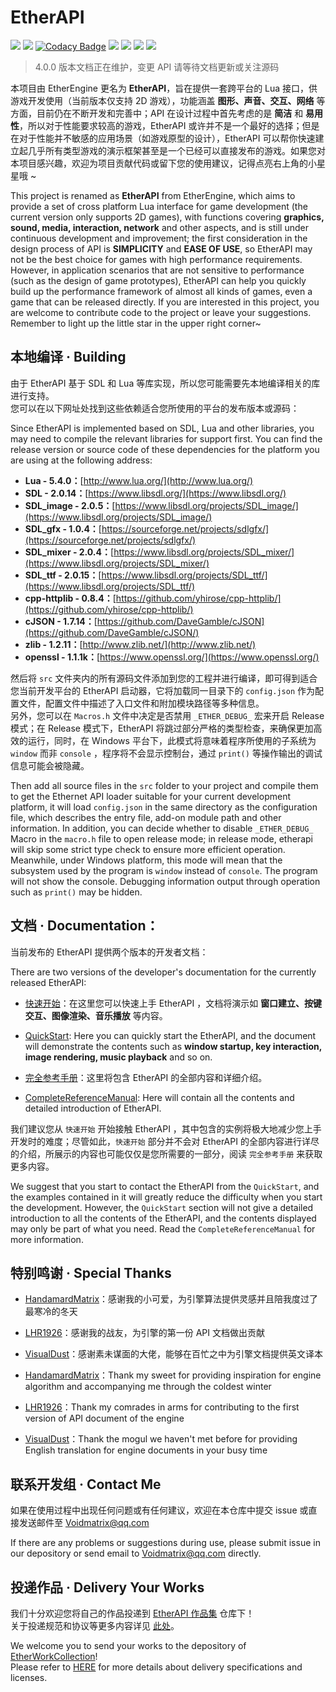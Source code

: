 # EtherAPI
[![](https://img.shields.io/github/stars/VoidmatrixHeathcliff/EtherEngine.svg?style=flat&labelColor=e49e61)](https://github.com/VoidmatrixHeathcliff/EtherEngine/stargazers)
[![](https://img.shields.io/github/forks/VoidmatrixHeathcliff/EtherEngine.svg?style=flat&labelColor=e49e61)](https://github.com/VoidmatrixHeathcliff/EtherEngine/network/members)
[![Codacy Badge](https://app.codacy.com/project/badge/Grade/b2761c92b96e4125a5dbc9d681c54cf4)](https://www.codacy.com/gh/VoidmatrixHeathcliff/EtherEngine/dashboard?utm_source=github.com&amp;utm_medium=referral&amp;utm_content=VoidmatrixHeathcliff/EtherEngine&amp;utm_campaign=Badge_Grade)
[![](https://img.shields.io/github/license/VoidmatrixHeathcliff/EtherEngine.svg?style=flat&label=license&message=notspecified&labelColor=3f48cc)](https://github.com/VoidmatrixHeathcliff/EtherEngine/blob/main/LICENSE)
[![](https://img.shields.io/github/contributors/VoidmatrixHeathcliff/EtherEngine)](https://github.com/VoidmatrixHeathcliff/EtherEngine/graphs/contributors)
![](https://img.shields.io/github/commit-activity/m/VoidmatrixHeathcliff/EtherEngine)
![](https://jwenjian-visitor-badge-5.glitch.me/badge?page_id=VoidmatrixHeathcliff.EtherEngine.readme)

> 4.0.0 版本文档正在维护，变更 API 请等待文档更新或关注源码

本项目由 EtherEngine 更名为 **EtherAPI**，旨在提供一套跨平台的 Lua 接口，供游戏开发使用（当前版本仅支持 2D 游戏），功能涵盖 **图形、声音、交互、网络** 等方面，目前仍在不断开发和完善中；API 在设计过程中首先考虑的是 **简洁** 和 **易用性**，所以对于性能要求较高的游戏，EtherAPI 或许并不是一个最好的选择；但是在对于性能并不敏感的应用场景（如游戏原型的设计），EtherAPI 可以帮你快速建立起几乎所有类型游戏的演示框架甚至是一个已经可以直接发布的游戏。如果您对本项目感兴趣，欢迎为项目贡献代码或留下您的使用建议，记得点亮右上角的小星星哦 ~  

This project is renamed as **EtherAPI** from EtherEngine, which aims to provide a set of cross platform Lua interface for game development (the current version only supports 2D games), with functions covering **graphics, sound, media, interaction, network** and other aspects, and is still under continuous development and improvement; the first consideration in the design process of API is **SIMPLICITY** and **EASE OF USE**, so EtherAPI may not be the best choice for games with high performance requirements. However, in application scenarios that are not sensitive to performance (such as the design of game prototypes), EtherAPI can help you quickly build up the performance framework of almost all kinds of games, even a game that can be released directly. If you are interested in this project, you are welcome to contribute code to the project or leave your suggestions. Remember to light up the little star in the upper right corner~

## 本地编译 · Building

由于 EtherAPI 基于 SDL 和 Lua 等库实现，所以您可能需要先本地编译相关的库进行支持。  
您可以在以下网址处找到这些依赖适合您所使用的平台的发布版本或源码： 

Since EtherAPI is implemented based on SDL, Lua and other libraries, you may need to compile the relevant libraries for support first.
You can find the release version or source code of these dependencies for the platform you are using at the following address:   

+ **Lua - 5.4.0：**[http://www.lua.org/](http://www.lua.org/)
+ **SDL - 2.0.14：**[https://www.libsdl.org/](https://www.libsdl.org/)  
+ **SDL_image - 2.0.5：**[https://www.libsdl.org/projects/SDL_image/](https://www.libsdl.org/projects/SDL_image/) 
+ **SDL_gfx - 1.0.4：**[https://sourceforge.net/projects/sdlgfx/](https://sourceforge.net/projects/sdlgfx/) 
+ **SDL_mixer - 2.0.4：**[https://www.libsdl.org/projects/SDL_mixer/](https://www.libsdl.org/projects/SDL_mixer/) 
+ **SDL_ttf - 2.0.15：**[https://www.libsdl.org/projects/SDL_ttf/](https://www.libsdl.org/projects/SDL_ttf/) 
+ **cpp-httplib - 0.8.4：**[https://github.com/yhirose/cpp-httplib/](https://github.com/yhirose/cpp-httplib/) 
+ **cJSON - 1.7.14：**[https://github.com/DaveGamble/cJSON](https://github.com/DaveGamble/cJSON/) 
+ **zlib - 1.2.11：**[http://www.zlib.net/](http://www.zlib.net/) 
+ **openssl - 1.1.1k：**[https://www.openssl.org/](https://www.openssl.org/) 

然后将 `src` 文件夹内的所有源码文件添加到您的工程并进行编译，即可得到适合您当前开发平台的 EtherAPI 启动器，它将加载同一目录下的 `config.json` 作为配置文件，配置文件中描述了入口文件和附加模块路径等多种信息。  
另外，您可以在 `Macros.h` 文件中决定是否禁用 `_ETHER_DEBUG_` 宏来开启 Release 模式；在 Release 模式下，EtherAPI 将跳过部分严格的类型检查，来确保更加高效的运行，同时，在 Windows 平台下，此模式将意味着程序所使用的子系统为 `window` 而非 `console` ，程序将不会显示控制台，通过 `print()` 等操作输出的调试信息可能会被隐藏。

Then add all source files in the `src` folder to your project and compile them to get the Ethernet API loader suitable for your current development platform, it will load `config.json` in the same directory as the configuration file, which describes the entry file, add-on module path and other information.
In addition, you can decide whether to disable `_ETHER_DEBUG_` Macro in the `macro.h` file to open release mode; in release mode, etherapi will skip some strict type check to ensure more efficient operation. Meanwhile, under Windows platform, this mode will mean that the subsystem used by the program is `window` instead of `console`. The program will not show the console. Debugging information output through operation such as `print()` may be hidden.

## 文档 · Documentation：

当前发布的 EtherAPI 提供两个版本的开发者文档： 

There are two versions of the developer's documentation for the currently released EtherAPI:

+ [快速开始](docs/quick-start.md)：在这里您可以快速上手 EtherAPI ，文档将演示如 **窗口建立、按键交互、图像渲染、音乐播放** 等内容。  
+ [QuickStart](docs/quick-start_en.md): Here you can quickly start the EtherAPI, and the document will demonstrate the contents such as **window startup, key interaction, image rendering, music playback** and so on.

+ [完全参考手册](docs/index.md)：这里将包含 EtherAPI 的全部内容和详细介绍。  
+ [CompleteReferenceManual](docs/index.md): Here will contain all the contents and detailed introduction of EtherAPI.

我们建议您从 `快速开始` 开始接触 EtherAPI ，其中包含的实例将极大地减少您上手开发时的难度；尽管如此，`快速开始` 部分并不会对 EtherAPI 的全部内容进行详尽的介绍，所展示的内容也可能仅仅是您所需要的一部分，阅读 `完全参考手册` 来获取更多内容。

We suggest that you start to contact the EtherAPI from the `QuickStart`, and the examples contained in it will greatly reduce the difficulty when you start the development. However, the `QuickStart` section will not give a detailed introduction to all the contents of the EtherAPI, and the contents displayed may only be part of what you need. Read the `CompleteReferenceManual` for more information.

## 特别鸣谢 · Special Thanks

+ [HandamardMatrix](https://github.com/HandamardMatrix)：感谢我的小可爱，为引擎算法提供灵感并且陪我度过了最寒冷的冬天
+ [LHR1926](https://github.com/LHR1926)：感谢我的战友，为引擎的第一份 API 文档做出贡献
+ [VisualDust](https://github.com/VisualDust)：感谢素未谋面的大佬，能够在百忙之中为引擎文档提供英文译本

+ [HandamardMatrix](https://github.com/HandamardMatrix)：Thank my sweet for providing inspiration for engine algorithm and accompanying me through the coldest winter
+ [LHR1926](https://github.com/LHR1926)：Thank my comrades in arms for contributing to the first version of API document of the engine
+ [VisualDust](https://github.com/VisualDust)：Thank the mogul we haven't met before for providing English translation for engine documents in your busy time

## 联系开发组 · Contact Me

如果在使用过程中出现任何问题或有任何建议，欢迎在本仓库中提交 issue 或直接发送邮件至 Voidmatrix@qq.com

If there are any problems or suggestions during use, please submit issue in our depository or send email to Voidmatrix@qq.com directly.

## 投递作品 · Delivery Your Works

我们十分欢迎您将自己的作品投递到 [EtherAPI 作品集](https://github.com/VoidmatrixHeathcliff/EtherWorkCollection) 仓库下！  
关于投递规范和协议等更多内容详见 [此处](https://github.com/VoidmatrixHeathcliff/EtherWorkCollection/blob/main/README.md)。

We welcome you to send your works to the depository of [EtherWorkCollection](https://github.com/VoidmatrixHeathcliff/EtherWorkCollection)!  
Please refer to [HERE](https://github.com/VoidmatrixHeathcliff/EtherWorkCollection/blob/main/README.md) for more details about delivery specifications and licenses.
